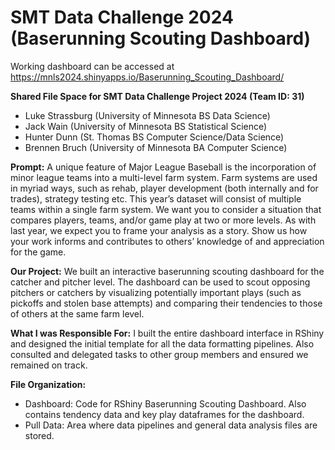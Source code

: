 # SMT Data Challenge 2024 (Baserunning Scouting Dashboard)
Working dashboard can be accessed at https://mnls2024.shinyapps.io/Baserunning_Scouting_Dashboard/

**Shared File Space for SMT Data Challenge Project 2024 (Team ID: 31)**
- Luke Strassburg (University of Minnesota BS Data Science)
- Jack Wain (University of Minnesota BS Statistical Science)
- Hunter Dunn (St. Thomas BS Computer Science/Data Science)
- Brennen Bruch (University of Minnesota BA Computer Science)

**Prompt:**
A unique feature of Major League Baseball is the incorporation of minor league teams into a multi-level farm system. Farm
systems are used in myriad ways, such as rehab, player development (both internally and for trades), strategy testing etc.
This year’s dataset will consist of multiple teams within a single farm system. We want you to consider a situation that compares players, teams, and/or game play at two or more levels. As with last year, we expect you to frame your analysis as a story. Show us how your work informs and contributes to others’ knowledge of and appreciation for the game.

**Our Project:** We built an interactive baserunning scouting dashboard for the catcher and pitcher level. The dashboard can be used to scout opposing pitchers or catchers by visualizing potentially important plays (such as pickoffs and stolen base attempts) and comparing their tendencies to those of others at the same farm level.

**What I was Responsible For:**
I built the entire dashboard interface in RShiny and designed the initial template for all the data formatting pipelines. Also consulted and delegated tasks to other group members and ensured we remained on track.

**File Organization:**
- Dashboard: Code for RShiny Baserunning Scouting Dashboard. Also contains tendency data and key play dataframes for the dashboard.
- Pull Data: Area where data pipelines and general data analysis files are stored.

  
